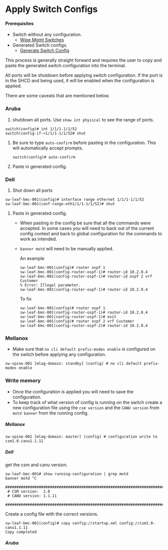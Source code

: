 # Apply Switch Configs

#### Prerequisites 

- Switch without any configuration.
    - [Wipe Mgmt Switches](wipe_mgmt_switches.md)
- Generated Switch configs.
    - [Generate Switch Config](generate_switch_configs.md)

This process is generally straight forward and requires the user to copy and paste the generated switch configuration into the terminal.

All ports will be shutdown before applying switch configuration.  If the port is in the SHCD and being used, it will be enabled when the configuration is applied.

There are some caveats that are mentioned below.
### Aruba
1. shutdown all ports. Use `show int physical` to see the range of ports.
```
switch(config)# int 1/1/1-1/1/52
switch(config-if-<1/1/1-1/1/52# shut
```
1.  Be sure to type `auto-confirm` before pasting in the configuration.
This will automatically accept prompts.

    `switch(config)# auto-confirm`
1. Paste in generated config.


### Dell
1.  Shut down all ports
```
sw-leaf-bmc-001(config)# interface range ethernet 1/1/1-1/1/52
sw-leaf-bmc-001(conf-range-eth1/1/1-1/1/52)# shut
```

1. Paste in generated config.

    - When pasting in the config be sure that all the commands were accepted.  In some cases you will need to back out of the current config context and back to global configuration for the commands to work as intended.
    - `banner motd` will need to be manually applied.

        An example

        ```
        sw-leaf-bmc-001(config)# router ospf 1
        sw-leaf-bmc-001(config-router-ospf-1)# router-id 10.2.0.4
        sw-leaf-bmc-001(config-router-ospf-1)# router-id ospf 2 vrf Customer
        % Error: Illegal parameter.
        sw-leaf-bmc-001(config-router-ospf-1)# router-id 10.2.0.4
        ```
        To fix
        ```
        sw-leaf-bmc-001(config)# router ospf 1
        sw-leaf-bmc-001(config-router-ospf-1)# router-id 10.2.0.4
        sw-leaf-bmc-001(config-router-ospf-1)# exit
        sw-leaf-bmc-001(config)# router ospf 2 vrf Customer
        sw-leaf-bmc-001(config-router-ospf-2)# router-id 10.2.0.4
        ```

### Mellanox
- Make sure that `no cli default prefix-modes enable` is configured on the switch before applying any configuration.
```
sw-spine-001 [mlag-domain: standby] (config) # no cli default prefix-modes enable
```

### Write memory

- Once the configuration is applied you will need to save the configuration.
- To keep track of what version of config is running on the switch create a new configuration file using the `csm version` and the `CANU version` from `motd banner` from the running config.

##### Mellanox
`sw-spine-002 [mlag-domain: master] (config) # configuration write to csm1.0.canu1.1.11`
##### Dell
get the csm and canu version.
```
sw-leaf-bmc-001# show running-configuration | grep motd
banner motd ^C
 ###############################################################################
 # CSM version:  1.0
 # CANU version: 1.1.11
 ###############################################################################
 ```

Create a config file with the correct versions.

 ```
sw-leaf-bmc-001(config)# copy config://startup.xml config://csm1.0-canu1.1.11
Copy completed
 ```
##### Aruba

